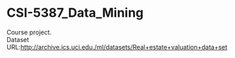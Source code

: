 # CSI-5387_Data_Mining
Course project. <br>
Dataset URL:http://archive.ics.uci.edu./ml/datasets/Real+estate+valuation+data+set
